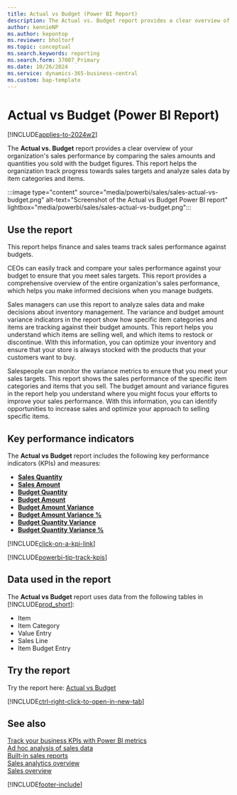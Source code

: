 ```yaml
---
title: Actual vs Budget (Power BI Report)
description: The Actual vs. Budget report provides a clear overview of your organization's sales performance by comparing actual sales amount and quantity sold with the budget figures.
author: kennieNP
ms.author: kepontop
ms.reviewer: bholtorf
ms.topic: conceptual
ms.search.keywords: reporting
ms.search.form: 37007_Primary
ms.date: 10/26/2024
ms.service: dynamics-365-business-central
ms.custom: bap-template
---
```


# Actual vs Budget (Power BI Report)

[!INCLUDE[applies-to-2024w2](includes/applies-to-2024w2.md)]

The **Actual vs. Budget** report provides a clear overview of your organization's sales performance by comparing the sales amounts and quantities you sold with the budget figures. This report helps the organization track progress towards sales targets and analyze sales data by item categories and items.

:::image type="content" source="media/powerbi/sales/sales-actual-vs-budget.png" alt-text="Screenshot of the Actual vs Budget Power BI report" lightbox="media/powerbi/sales/sales-actual-vs-budget.png":::

## Use the report

This report helps finance and sales teams track sales performance against budgets.

CEOs can easily track and compare your sales performance against your budget to ensure that you meet sales targets. This report provides a comprehensive overview of the entire organization's sales performance, which helps you make informed decisions when you manage budgets.

Sales managers can use this report to analyze sales data and make decisions about inventory management. The variance and budget amount variance indicators in the report show how specific item categories and items are tracking against their budget amounts. This report helps you understand which items are selling well, and which items to restock or discontinue. With this information, you can optimize your inventory and ensure that your store is always stocked with the products that your customers want to buy.

Salespeople can monitor the variance metrics to ensure that you meet your sales targets. This report shows the sales performance of the specific item categories and items that you sell. The budget amount and variance figures in the report help you understand where you might focus your efforts to improve your sales performance. With this information, you can identify opportunities to increase sales and optimize your approach to selling specific items.

## Key performance indicators

The **Actual vs Budget** report includes the following key performance indicators (KPIs) and measures:

- [**Sales Quantity**](sales-powerbi-sales-kpis.md#sales-quantity)  
- [**Sales Amount**](sales-powerbi-sales-kpis.md#sales-amount)  
- [**Budget Quantity**](sales-powerbi-sales-kpis.md#budget-quantity)  
- [**Budget Amount**](sales-powerbi-sales-kpis.md#budget-amount)  
- [**Budget Amount Variance**](sales-powerbi-sales-kpis.md#budget-amount-variance)  
- [**Budget Amount Variance %**](sales-powerbi-sales-kpis.md#budget-amount-variance-percent)  
- [**Budget Quantity Variance**](sales-powerbi-sales-kpis.md#budget-quantity-variance)  
- [**Budget Quantity Variance %**](sales-powerbi-sales-kpis.md#budget-quantity-variance-percent)  

[!INCLUDE[click-on-a-kpi-link](includes/click-on-a-kpi-link.md)] 

[!INCLUDE[powerbi-tip-track-kpis](includes/powerbi-tip-track-kpis.md)]

## Data used in the report

The **Actual vs Budget** report uses data from the following tables in [!INCLUDE[prod_short](includes/prod_short.md)]:

- Item
- Item Category
- Value Entry
- Sales Line
- Item Budget Entry

## Try the report

Try the report here: [Actual vs Budget](https://businesscentral.dynamics.com?page=37007)

[!INCLUDE[ctrl-right-click-to-open-in-new-tab](includes/ctrl-right-click-to-open-in-new-tab.md)]

## See also

[Track your business KPIs with Power BI metrics](track-kpis-with-power-bi-metrics.md)  
[Ad hoc analysis of sales data](ad-hoc-analysis-sales.md)  
[Built-in sales reports](sales-reports.md)  
[Sales analytics overview](sales-analytics-overview.md)  
[Sales overview](sales-manage-sales.md)  

[!INCLUDE[footer-include](includes/footer-banner.md)]
